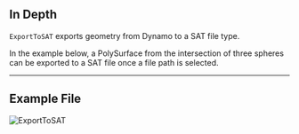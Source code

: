 ## In Depth
`ExportToSAT` exports geometry from Dynamo to a SAT file type.

In the example below, a PolySurface from the intersection of three spheres can be exported to a SAT file once a file path is selected.

___
## Example File

![ExportToSAT](./GeometryUI.ExportWithUnits_img.jpg)
